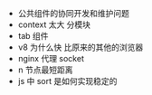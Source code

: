 - 公共组件的协同开发和维护问题
- context 太大 分模块
- tab 组件
- v8 为什么快 比原来的其他的浏览器
- nginx 代理 socket
- n 节点最短距离
- js 中 sort 是如何实现稳定的
